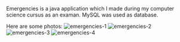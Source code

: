 Emergencies is a java application which I made during my computer science cursus as an examan.
MySQL was used as database.

Here are some photos:
![emergencies-1](https://github.com/tyrandev/emergencies-java-ee/assets/118055601/d11f8f79-8713-4527-8361-54a45d09c9f5)
![emergencies-2](https://github.com/tyrandev/emergencies-java-ee/assets/118055601/b661a186-8b98-4458-b564-ba95a9eab71d)
![emergencies-3](https://github.com/tyrandev/emergencies-java-ee/assets/118055601/a4711f00-17ae-4e7d-8ff8-89be02aae008)
![emergencies-4](https://github.com/tyrandev/emergencies-java-ee/assets/118055601/b590b90c-088a-4364-ad4a-a8816d3da8a0)
